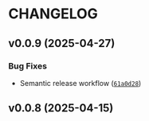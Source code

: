 # CHANGELOG


## v0.0.9 (2025-04-27)

### Bug Fixes

- Semantic release workflow
  ([`61a0d28`](https://github.com/yunks128/slim-cli/commit/61a0d28ff648ac73d0c37ce4f59f873d596d6e45))


## v0.0.8 (2025-04-15)
